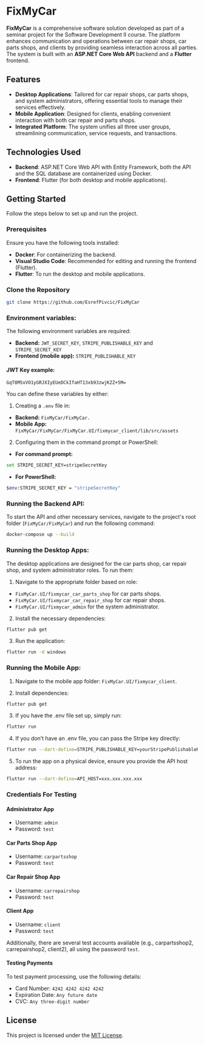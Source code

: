 # FixMyCar

**FixMyCar** is a comprehensive software solution developed as part of a seminar project for the Software Development II course. The platform enhances communication and operations between car repair shops, car parts shops, and clients by providing seamless interaction across all parties. The system is built with an **ASP.NET Core Web API** backend and a **Flutter** frontend.

## Features

- **Desktop Applications**: Tailored for car repair shops, car parts shops, and system administrators, offering essential tools to manage their services effectively.
- **Mobile Application**: Designed for clients, enabling convenient interaction with both car repair and parts shops.
- **Integrated Platform**: The system unifies all three user groups, streamlining communication, service requests, and transactions.

## Technologies Used

- **Backend**: ASP.NET Core Web API with Entity Framework, both the API and the SQL database are containerized using Docker.
- **Frontend**: Flutter (for both desktop and mobile applications).

## Getting Started

Follow the steps below to set up and run the project.

### Prerequisites

Ensure you have the following tools installed:
- **Docker**: For containerizing the backend.
- **Visual Studio Code**: Recommended for editing and running the frontend (Flutter).
- **Flutter**: To run the desktop and mobile applications.

### Clone the Repository

```bash
git clone https://github.com/EsrefPivcic/FixMyCar
```

### Environment variables:

The following environment variables are required:

- **Backend:** ```JWT_SECRET_KEY```, ```STRIPE_PUBLISHABLE_KEY``` and ```STRIPE_SECRET_KEY```
- **Frontend (mobile app):** ```STRIPE_PUBLISHABLE_KEY```

#### JWT Key example:

```GqT8M5xVO1yGRJXIyEUeDCkIfaHT13xb93zwjKZZ+5M=```

You can define these variables by either:

1. Creating a ```.env``` file in:

- **Backend:** ```FixMyCar/FixMyCar.```
- **Mobile App:** ```FixMyCar/FixMyCar/FixMyCar.UI/fixmycar_client/lib/src/assets```

2. Configuring them in the command prompt or PowerShell:

- **For command prompt:**

```bash
set STRIPE_SECRET_KEY=stripeSecretKey
```

- **For PowerShell:**

```bash
$env:STRIPE_SECRET_KEY = "stripeSecretKey"
```

### Running the Backend API:

To start the API and other necessary services, navigate to the project's root folder (```FixMyCar/FixMyCar```) and run the following command:

```bash
docker-compose up --build
```

### Running the Desktop Apps:

The desktop applications are designed for the car parts shop, car repair shop, and system administrator roles. To run them:

1. Navigate to the appropriate folder based on role:

- ```FixMyCar.UI/fixmycar_car_parts_shop``` for car parts shops.
- ```FixMyCar.UI/fixmycar_car_repair_shop``` for car repair shops.
- ```FixMyCar.UI/fixmycar_admin``` for the system administrator.

2. Install the necessary dependencies:

```bash
flutter pub get
```

3. Run the application:

```bash
flutter run -d windows
```

### Running the Mobile App:

1. Navigate to the mobile app folder: ```FixMyCar.UI/fixmycar_client```.

2. Install dependencies:

```bash
flutter pub get
```

3. If you have the .env file set up, simply run:

```bash
flutter run
```

4. If you don’t have an .env file, you can pass the Stripe key directly:

```bash
flutter run --dart-define=STRIPE_PUBLISHABLE_KEY=yourStripePublishableKey
```

5. To run the app on a physical device, ensure you provide the API host address:

```bash
flutter run --dart-define=API_HOST=xxx.xxx.xxx.xxx
```

### Credentials For Testing

#### Administrator App

- Username: ```admin```
- Password: ```test```

#### Car Parts Shop App

- Username: ```carpartsshop```
- Password: ```test```

#### Car Repair Shop App

- Username: ```carrepairshop```
- Password: ```test```

#### Client App

- Username: ```client```
- Password: ```test```

Additionally, there are several test accounts available (e.g., carpartsshop2, carrepairshop2, client2), all using the password ```test```.

#### Testing Payments

To test payment processing, use the following details:

- Card Number: ```4242 4242 4242 4242```
- Expiration Date: ```Any future date```
- CVC: ```Any three-digit number```

## License

This project is licensed under the [MIT License](LICENSE).
